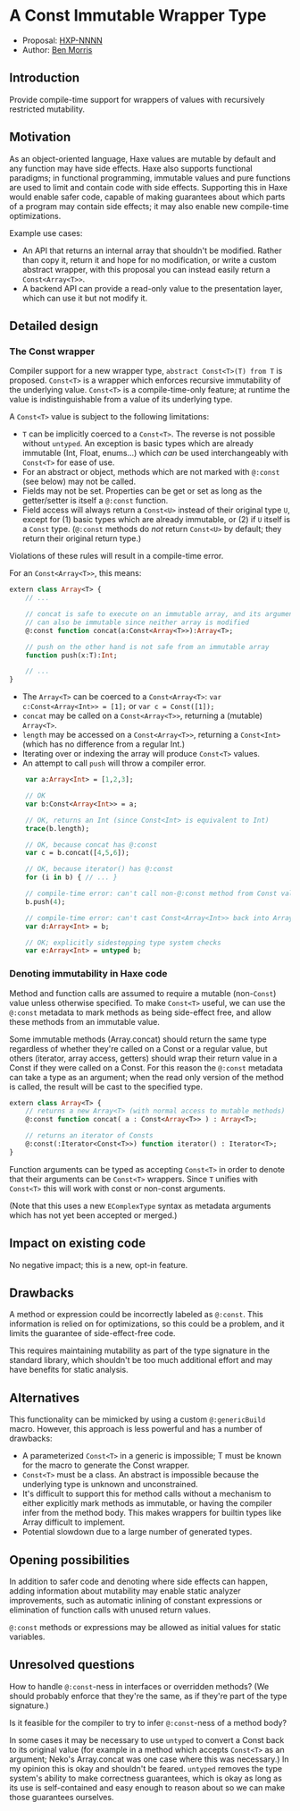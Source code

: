# A Const<T> Immutable Wrapper Type

* Proposal: [HXP-NNNN](NNNN-immutable-wrappers.md)
* Author: [Ben Morris](https://github.com/bendmorris)

## Introduction

Provide compile-time support for wrappers of values with recursively restricted mutability.

## Motivation

As an object-oriented language, Haxe values are mutable by default and any function may have side effects. Haxe also supports functional paradigms; in functional programming, immutable values and pure functions are used to limit and contain code with side effects. Supporting this in Haxe would enable safer code, capable of making guarantees about which parts of a program may contain side effects; it may also enable new compile-time optimizations.

Example use cases:

- An API that returns an internal array that shouldn't be modified. Rather than copy it, return it and hope for no modification, or write a custom abstract wrapper, with this proposal you can instead easily return a `Const<Array<T>>`.
- A backend API can provide a read-only value to the presentation layer, which can use it but not modify it.

## Detailed design

### The Const wrapper

Compiler support for a new wrapper type, `abstract Const<T>(T) from T` is proposed. `Const<T>` is a wrapper which enforces recursive immutability of the underlying value. `Const<T>` is a compile-time-only feature; at runtime the value is indistinguishable from a value of its underlying type.

A `Const<T>` value is subject to the following limitations:

- `T` can be implicitly coerced to a `Const<T>`. The reverse is not possible without `untyped`. An exception is basic types which are already immutable (Int, Float, enums...) which *can* be used interchangeably with `Const<T>` for ease of use.
- For an abstract or object, methods which are not marked with `@:const` (see below) may not be called.
- Fields may not be set. Properties can be get or set as long as the getter/setter is itself a `@:const` function.
- Field access will always return a `Const<U>` instead of their original type `U`, except for (1) basic types which are already immutable, or (2) if `U` itself is a `Const` type. (`@:const` methods do *not* return `Const<U>` by default; they return their original return type.)

Violations of these rules will result in a compile-time error.

For an `Const<Array<T>>`, this means:

```haxe
extern class Array<T> {
    // ...

    // concat is safe to execute on an immutable array, and its argument
    // can also be immutable since neither array is modified
    @:const function concat(a:Const<Array<T>>):Array<T>;

    // push on the other hand is not safe from an immutable array
    function push(x:T):Int;

    // ...
}
```

- The `Array<T>` can be coerced to a `Const<Array<T>`: `var c:Const<Array<Int>> = [1];` or `var c = Const([1]);`
- `concat` may be called on a `Const<Array<T>>`, returning a (mutable) `Array<T>`.
- `length` may be accessed on a `Const<Array<T>>`, returning a `Const<Int>` (which has no difference from a regular Int.)
- Iterating over or indexing the array will produce `Const<T>` values.
- An attempt to call `push` will throw a compiler error.

```haxe
    var a:Array<Int> = [1,2,3];

    // OK
    var b:Const<Array<Int>> = a;

    // OK, returns an Int (since Const<Int> is equivalent to Int)
    trace(b.length);

    // OK, because concat has @:const
    var c = b.concat([4,5,6]);

    // OK, because iterator() has @:const
    for (i in b) { // ... }

    // compile-time error: can't call non-@:const method from Const value
    b.push(4);

    // compile-time error: can't cast Const<Array<Int>> back into Array<Int>
    var d:Array<Int> = b;

    // OK; explicitly sidestepping type system checks
    var e:Array<Int> = untyped b;
```

### Denoting immutability in Haxe code

Method and function calls are assumed to require a mutable (non-`Const`) value unless otherwise specified. To make `Const<T>` useful, we can use the `@:const` metadata to mark methods as being side-effect free, and allow these methods from an immutable value.

Some immutable methods (Array.concat) should return the same type regardless of whether they're called on a Const or a regular value, but others (iterator, array access, getters) should wrap their return value in a Const if they were called on a Const. For this reason the `@:const` metadata can take a type as an argument; when the read only version of the method is called, the result will be cast to the specified type.

```haxe
extern class Array<T> {
    // returns a new Array<T> (with normal access to mutable methods)
    @:const function concat( a : Const<Array<T>> ) : Array<T>;

    // returns an iterator of Consts
    @:const(:Iterator<Const<T>>) function iterator() : Iterator<T>;
}
```

Function arguments can be typed as accepting `Const<T>` in order to denote that their arguments can be `Const<T>` wrappers. Since `T` unifies with `Const<T>` this will work with const or non-const arguments.

(Note that this uses a new `EComplexType` syntax as metadata arguments which has not yet been accepted or merged.)

## Impact on existing code

No negative impact; this is a new, opt-in feature.

## Drawbacks

A method or expression could be incorrectly labeled as `@:const`. This information is relied on for optimizations, so this could be a problem, and it limits the guarantee of side-effect-free code.

This requires maintaining mutability as part of the type signature in the standard library, which shouldn't be too much additional effort and may have benefits for static analysis.

## Alternatives

This functionality can be mimicked by using a custom `@:genericBuild` macro. However, this approach is less powerful and has a number of drawbacks:

- A parameterized `Const<T>` in a generic is impossible; T must be known for the macro to generate the Const wrapper.
- `Const<T>` must be a class. An abstract is impossible because the underlying type is unknown and unconstrained.
- It's difficult to support this for method calls without a mechanism to either explicitly mark methods as immutable, or having the compiler infer from the method body. This makes wrappers for builtin types like Array difficult to implement.
- Potential slowdown due to a large number of generated types.

## Opening possibilities

In addition to safer code and denoting where side effects can happen, adding information about mutability may enable static analyzer improvements, such as automatic inlining of constant expressions or elimination of function calls with unused return values.

`@:const` methods or expressions may be allowed as initial values for static variables.

## Unresolved questions

How to handle `@:const`-ness in interfaces or overridden methods? (We should probably enforce that they're the same, as if they're part of the type signature.)

Is it feasible for the compiler to try to infer `@:const`-ness of a method body?

In some cases it may be necessary to use `untyped` to convert a Const back to its original value (for example in a method which accepts `Const<T>` as an argument; Neko's Array.concat was one case where this was necessary.) In my opinion this is okay and shouldn't be feared. `untyped` removes the type system's ability to make correctness guarantees, which is okay as long as its use is self-contained and easy enough to reason about so we can make those guarantees ourselves.
